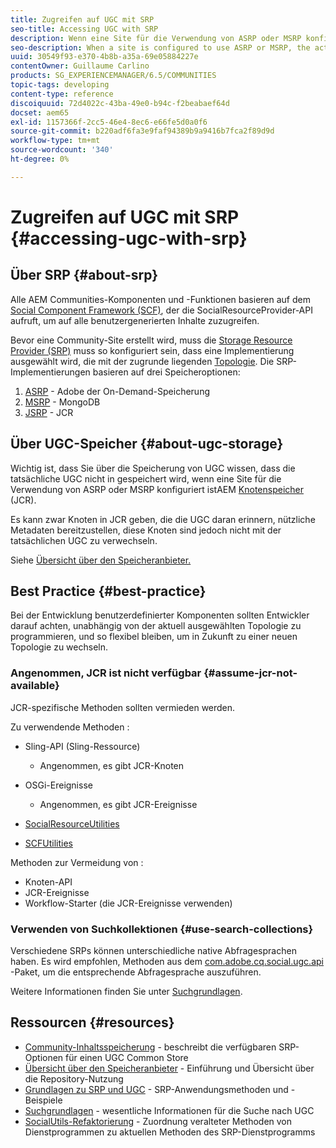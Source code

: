 ```yaml
---
title: Zugreifen auf UGC mit SRP
seo-title: Accessing UGC with SRP
description: Wenn eine Site für die Verwendung von ASRP oder MSRP konfiguriert ist, wird die tatsächliche UGC nicht in AEM Knotenspeicher (JCR) gespeichert
seo-description: When a site is configured to use ASRP or MSRP, the actual UGC is not be stored in AEM's node store (JCR)
uuid: 30549f93-e370-4b8b-a35a-69e05884227e
contentOwner: Guillaume Carlino
products: SG_EXPERIENCEMANAGER/6.5/COMMUNITIES
topic-tags: developing
content-type: reference
discoiquuid: 72d4022c-43ba-49e0-b94c-f2beabaef64d
docset: aem65
exl-id: 1157366f-2cc5-46e4-8ec6-e66fe5d0a0f6
source-git-commit: b220adf6fa3e9faf94389b9a9416b7fca2f89d9d
workflow-type: tm+mt
source-wordcount: '340'
ht-degree: 0%

---
```


# Zugreifen auf UGC mit SRP {#accessing-ugc-with-srp}

## Über SRP {#about-srp}

Alle AEM Communities-Komponenten und -Funktionen basieren auf dem [Social Component Framework (SCF)](/help/communities/scf.md), der die SocialResourceProvider-API aufruft, um auf alle benutzergenerierten Inhalte zuzugreifen.

Bevor eine Community-Site erstellt wird, muss die [Storage Resource Provider (SRP)](/help/communities/working-with-srp.md) muss so konfiguriert sein, dass eine Implementierung ausgewählt wird, die mit der zugrunde liegenden [Topologie](/help/communities/topologies.md). Die SRP-Implementierungen basieren auf drei Speicheroptionen:

1. [ASRP](/help/communities/asrp.md) - Adobe der On-Demand-Speicherung
1. [MSRP](/help/communities/msrp.md) - MongoDB
1. [JSRP](/help/communities/jsrp.md) - JCR

## Über UGC-Speicher {#about-ugc-storage}

Wichtig ist, dass Sie über die Speicherung von UGC wissen, dass die tatsächliche UGC nicht in gespeichert wird, wenn eine Site für die Verwendung von ASRP oder MSRP konfiguriert istAEM [Knotenspeicher](/help/sites-deploying/data-store-config.md) (JCR).

Es kann zwar Knoten in JCR geben, die die UGC daran erinnern, nützliche Metadaten bereitzustellen, diese Knoten sind jedoch nicht mit der tatsächlichen UGC zu verwechseln.

Siehe [Übersicht über den Speicheranbieter.](/help/communities/srp.md)

## Best Practice {#best-practice}

Bei der Entwicklung benutzerdefinierter Komponenten sollten Entwickler darauf achten, unabhängig von der aktuell ausgewählten Topologie zu programmieren, und so flexibel bleiben, um in Zukunft zu einer neuen Topologie zu wechseln.

### Angenommen, JCR ist nicht verfügbar {#assume-jcr-not-available}

JCR-spezifische Methoden sollten vermieden werden.

Zu verwendende Methoden :

* Sling-API (Sling-Ressource)

   * Angenommen, es gibt JCR-Knoten

* OSGi-Ereignisse

   * Angenommen, es gibt JCR-Ereignisse

* [SocialResourceUtilities](/help/communities/socialutils.md#socialresourceutilities-package)
* [SCFUtilities](/help/communities/socialutils.md#scfutilities-package)

Methoden zur Vermeidung von :

* Knoten-API
* JCR-Ereignisse
* Workflow-Starter (die JCR-Ereignisse verwenden)

### Verwenden von Suchkollektionen {#use-search-collections}

Verschiedene SRPs können unterschiedliche native Abfragesprachen haben. Es wird empfohlen, Methoden aus dem [com.adobe.cq.social.ugc.api](https://helpx.adobe.com/experience-manager/6-5/sites/developing/using/reference-materials/javadoc/com/adobe/cq/social/ugc/api/package-summary.html) -Paket, um die entsprechende Abfragesprache auszuführen.

Weitere Informationen finden Sie unter [Suchgrundlagen](/help/communities/search-implementation.md).

## Ressourcen {#resources}

* [Community-Inhaltsspeicherung](/help/communities/working-with-srp.md) - beschreibt die verfügbaren SRP-Optionen für einen UGC Common Store
* [Übersicht über den Speicheranbieter](/help/communities/srp.md) - Einführung und Übersicht über die Repository-Nutzung
* [Grundlagen zu SRP und UGC](/help/communities/srp-and-ugc.md) - SRP-Anwendungsmethoden und -Beispiele
* [Suchgrundlagen](/help/communities/search-implementation.md) - wesentliche Informationen für die Suche nach UGC
* [SocialUtils-Refaktorierung](/help/communities/socialutils.md) - Zuordnung veralteter Methoden von Dienstprogrammen zu aktuellen Methoden des SRP-Dienstprogramms
